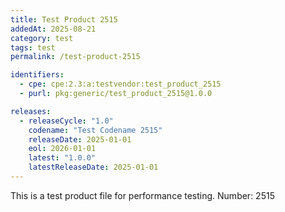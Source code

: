 ```yaml
---
title: Test Product 2515
addedAt: 2025-08-21
category: test
tags: test
permalink: /test-product-2515

identifiers:
  - cpe: cpe:2.3:a:testvendor:test_product_2515
  - purl: pkg:generic/test_product_2515@1.0.0

releases:
  - releaseCycle: "1.0"
    codename: "Test Codename 2515"
    releaseDate: 2025-01-01
    eol: 2026-01-01
    latest: "1.0.0"
    latestReleaseDate: 2025-01-01
---
```


This is a test product file for performance testing. Number: 2515
